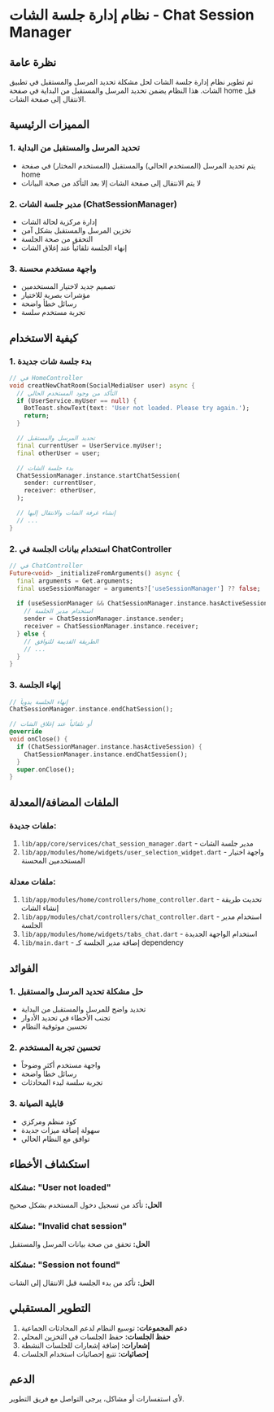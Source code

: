 # نظام إدارة جلسة الشات - Chat Session Manager

## نظرة عامة

تم تطوير نظام إدارة جلسة الشات لحل مشكلة تحديد المرسل والمستقبل في تطبيق الشات. هذا النظام يضمن تحديد المرسل والمستقبل من البداية في صفحة home قبل الانتقال إلى صفحة الشات.

## المميزات الرئيسية

### 1. تحديد المرسل والمستقبل من البداية
- يتم تحديد المرسل (المستخدم الحالي) والمستقبل (المستخدم المختار) في صفحة home
- لا يتم الانتقال إلى صفحة الشات إلا بعد التأكد من صحة البيانات

### 2. مدير جلسة الشات (ChatSessionManager)
- إدارة مركزية لحالة الشات
- تخزين المرسل والمستقبل بشكل آمن
- التحقق من صحة الجلسة
- إنهاء الجلسة تلقائياً عند إغلاق الشات

### 3. واجهة مستخدم محسنة
- تصميم جديد لاختيار المستخدمين
- مؤشرات بصرية للاختيار
- رسائل خطأ واضحة
- تجربة مستخدم سلسة

## كيفية الاستخدام

### 1. بدء جلسة شات جديدة

```dart
// في HomeController
void creatNewChatRoom(SocialMediaUser user) async {
  // التأكد من وجود المستخدم الحالي
  if (UserService.myUser == null) {
    BotToast.showText(text: 'User not loaded. Please try again.');
    return;
  }

  // تحديد المرسل والمستقبل
  final currentUser = UserService.myUser!;
  final otherUser = user;

  // بدء جلسة الشات
  ChatSessionManager.instance.startChatSession(
    sender: currentUser,
    receiver: otherUser,
  );

  // إنشاء غرفة الشات والانتقال إليها
  // ...
}
```

### 2. استخدام بيانات الجلسة في ChatController

```dart
// في ChatController
Future<void> _initializeFromArguments() async {
  final arguments = Get.arguments;
  final useSessionManager = arguments?['useSessionManager'] ?? false;
  
  if (useSessionManager && ChatSessionManager.instance.hasActiveSession) {
    // استخدام مدير الجلسة
    sender = ChatSessionManager.instance.sender;
    receiver = ChatSessionManager.instance.receiver;
  } else {
    // الطريقة القديمة للتوافق
    // ...
  }
}
```

### 3. إنهاء الجلسة

```dart
// إنهاء الجلسة يدوياً
ChatSessionManager.instance.endChatSession();

// أو تلقائياً عند إغلاق الشات
@override
void onClose() {
  if (ChatSessionManager.instance.hasActiveSession) {
    ChatSessionManager.instance.endChatSession();
  }
  super.onClose();
}
```

## الملفات المضافة/المعدلة

### ملفات جديدة:
1. `lib/app/core/services/chat_session_manager.dart` - مدير جلسة الشات
2. `lib/app/modules/home/widgets/user_selection_widget.dart` - واجهة اختيار المستخدمين المحسنة

### ملفات معدلة:
1. `lib/app/modules/home/controllers/home_controller.dart` - تحديث طريقة إنشاء الشات
2. `lib/app/modules/chat/controllers/chat_controller.dart` - استخدام مدير الجلسة
3. `lib/app/modules/home/widgets/tabs_chat.dart` - استخدام الواجهة الجديدة
4. `lib/main.dart` - إضافة مدير الجلسة كـ dependency

## الفوائد

### 1. حل مشكلة تحديد المرسل والمستقبل
- تحديد واضح للمرسل والمستقبل من البداية
- تجنب الأخطاء في تحديد الأدوار
- تحسين موثوقية النظام

### 2. تحسين تجربة المستخدم
- واجهة مستخدم أكثر وضوحاً
- رسائل خطأ واضحة
- تجربة سلسة لبدء المحادثات

### 3. قابلية الصيانة
- كود منظم ومركزي
- سهولة إضافة ميزات جديدة
- توافق مع النظام الحالي

## استكشاف الأخطاء

### مشكلة: "User not loaded"
**الحل:** تأكد من تسجيل دخول المستخدم بشكل صحيح

### مشكلة: "Invalid chat session"
**الحل:** تحقق من صحة بيانات المرسل والمستقبل

### مشكلة: "Session not found"
**الحل:** تأكد من بدء الجلسة قبل الانتقال إلى الشات

## التطوير المستقبلي

1. **دعم المجموعات:** توسيع النظام لدعم المحادثات الجماعية
2. **حفظ الجلسات:** حفظ الجلسات في التخزين المحلي
3. **إشعارات:** إضافة إشعارات للجلسات النشطة
4. **إحصائيات:** تتبع إحصائيات استخدام الجلسات

## الدعم

لأي استفسارات أو مشاكل، يرجى التواصل مع فريق التطوير. 